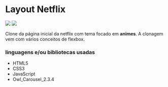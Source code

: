 # Layout Netflix

<img src= "https://i.pinimg.com/originals/3e/10/4d/3e104d9bdf9fc2002b4fe48ec29fbc34.jpg">
<img src="https://i.pinimg.com/originals/31/23/a9/3123a9ecf356dfe1f9dec0d0dda8962b.jpg">

Clone da página inicial da netflix com tema focado em **animes**. A clonagem vem com vários conceitos de flexbox.

### linguagens e/ou bibliotecas usadas
- HTML5
- CSS3
- JavaScript
- Owl_Carousel_2.3.4
